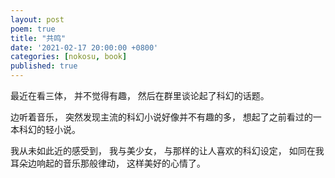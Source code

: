 ```yaml
---
layout: post
poem: true
title: "共鸣"
date: '2021-02-17 20:00:00 +0800'
categories: [nokosu, book]
published: true
---
```


最近在看三体， 
并不觉得有趣，
然后在群里谈论起了科幻的话题。

边听着音乐，
突然发现主流的科幻小说好像并不有趣的多，
想起了之前看过的一本科幻的轻小说。

我从未如此近的感受到，
我与美少女，
与那样的让人喜欢的科幻设定，
如同在我耳朵边响起的音乐那般律动，
这样美好的心情了。
